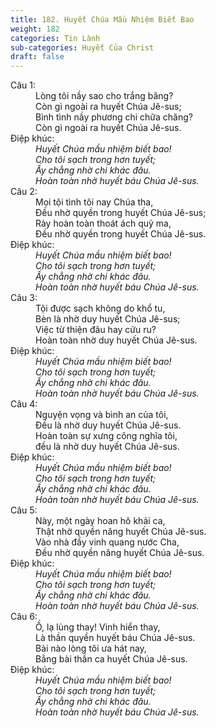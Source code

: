 ```yaml
---
title: 182. Huyết Chúa Mầu Nhiệm Biết Bao
weight: 182
categories: Tin Lành
sub-categories: Huyết Của Christ
draft: false
---
```

<dl><dt>Câu 1:</dt><dd data-verse="1">Lòng tôi nầy sao cho trắng băng? <br/>Còn gì ngoài ra huyết Chúa Jê-sus; <br/>Bình tình nầy phương chi chữa chăng? <br/>Còn gì ngoài ra huyết Chúa Jê-sus. </dd><dt>Điệp khúc:</dt><dd data-chorus="1"><em>Huyết Chúa mầu nhiệm biết bao! <br/>Cho tôi sạch trong hơn tuyết; <br/>Ấy chẳng nhờ chi khác đâu. <br/>Hoàn toàn nhờ huyết báu Chúa Jê-sus. </em></dd><dt>Câu 2:</dt><dd data-verse="2">Mọi tội tình tôi nay Chúa tha, <br/>Đều nhờ quyền trong huyết Chúa Jê-sus; <br/>Rày hoàn toàn thoát ách quỷ ma, <br/>Đều nhờ quyền trong huyết Chúa Jê-sus. </dd><dt>Điệp khúc:</dt><dd data-chorus="1"><em>Huyết Chúa mầu nhiệm biết bao! <br/>Cho tôi sạch trong hơn tuyết; <br/>Ấy chẳng nhờ chi khác đâu. <br/>Hoàn toàn nhờ huyết báu Chúa Jê-sus. </em></dd><dt>Câu 3:</dt><dd data-verse="3">Tội được sạch không do khổ tu, <br/>Bèn là nhờ duy huyết Chúa Jê-sus; <br/>Việc từ thiện đâu hay cứu ru? <br/>Hoàn toàn nhờ duy huyết Chúa Jê-sus. </dd><dt>Điệp khúc:</dt><dd data-chorus="1"><em>Huyết Chúa mầu nhiệm biết bao! <br/>Cho tôi sạch trong hơn tuyết; <br/>Ấy chẳng nhờ chi khác đâu. <br/>Hoàn toàn nhờ huyết báu Chúa Jê-sus. </em></dd><dt>Câu 4:</dt><dd data-verse="4">Nguyện vọng và bình an của tôi, <br/>Đều là nhờ duy huyết Chúa Jê-sus. <br/>Hoàn toàn sự xưng công nghĩa tôi, <br/>đều là nhờ duy huyết Chúa Jê-sus. </dd><dt>Điệp khúc:</dt><dd data-chorus="1"><em>Huyết Chúa mầu nhiệm biết bao! <br/>Cho tôi sạch trong hơn tuyết; <br/>Ấy chẳng nhờ chi khác đâu. <br/>Hoàn toàn nhờ huyết báu Chúa Jê-sus. </em></dd><dt>Câu 5:</dt><dd data-verse="5">Này, một ngày hoan hô khải ca, <br/>Thật nhờ quyền năng huyết Chúa Jê-sus. <br/>Vào nhà đầy vinh quang nước Cha, <br/>Đều nhờ quyền năng huyết Chúa Jê-sus. </dd><dt>Điệp khúc:</dt><dd data-chorus="1"><em>Huyết Chúa mầu nhiệm biết bao! <br/>Cho tôi sạch trong hơn tuyết; <br/>Ấy chẳng nhờ chi khác đâu. <br/>Hoàn toàn nhờ huyết báu Chúa Jê-sus. </em></dd><dt>Câu 6:</dt><dd data-verse="6">Ồ, lạ lùng thay! Vinh hiển thay, <br/>Là thần quyền huyết báu Chúa Jê-sus. <br/>Bài nào lòng tôi ưa hát nay, <br/>Bằng bài thần ca huyết Chúa Jê-sus. </dd><dt>Điệp khúc:</dt><dd data-chorus="1"><em>Huyết Chúa mầu nhiệm biết bao! <br/>Cho tôi sạch trong hơn tuyết; <br/>Ấy chẳng nhờ chi khác đâu. <br/>Hoàn toàn nhờ huyết báu Chúa Jê-sus. </em></dd></dl>